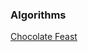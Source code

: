 ### Algorithms

[Chocolate Feast](https://www.hackerrank.com/challenges/chocolate-feast/copy-from/268282941)
